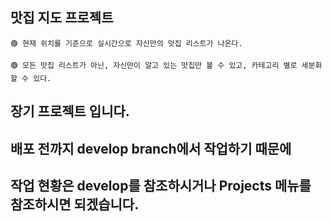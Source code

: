 ## 맛집 지도 프로젝트

    🟢 현재 위치를 기준으로 실시간으로 자신만의 맛집 리스트가 나온다.
    
    🟢 모든 맛집 리스트가 아닌, 자신만이 알고 있는 맛집만 볼 수 있고, 카테고리 별로 세분화 할 수 있다.

## 장기 프로젝트 입니다. 
## 배포 전까지 develop branch에서 작업하기 때문에 
## 작업 현황은 develop를 참조하시거나 Projects 메뉴를 참조하시면 되겠습니다.
